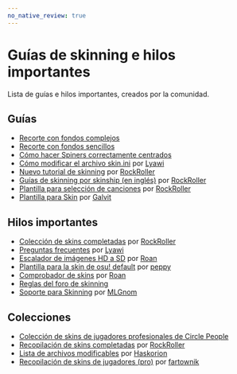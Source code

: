 ```yaml
---
no_native_review: true
---
```


# Guías de skinning e hilos importantes

Lista de guías e hilos importantes, creados por la comunidad.

## Guías

- [Recorte con fondos complejos](/wiki/Guides/Cropping_with_Complex_Backgrounds)
- [Recorte con fondos sencillos](/wiki/Guides/Cropping_with_Simple_Backgrounds)
- [Cómo hacer Spiners correctamente centrados](/wiki/Guides/Making_Properly_Centred_Spinners)
- [Cómo modificar el archivo skin.ini](https://osu.ppy.sh/community/forums/topics/575880) por [Lyawi](https://osu.ppy.sh/users/5851253)
- [Nuevo tutorial de skinning](https://tutorial.skinship.xyz/tutorial/introduction) por [RockRoller](https://osu.ppy.sh/users/8388854)
- [Guías de skinning por skinship (en inglés)](https://tutorial.skinship.xyz/guides) por [RockRoller](https://osu.ppy.sh/users/8388854)
- [Plantilla para selección de canciones](https://tutorial.skinship.xyz/resources/song_selection) por [RockRoller](https://osu.ppy.sh/users/8388854)
- [Plantilla para Skin](https://osu.ppy.sh/community/forums/topics/923143) por [Galvit](https://osu.ppy.sh/users/7629682)

## Hilos importantes

- [Colección de skins completadas](https://osu.ppy.sh/community/forums/topics/686672) por [RockRoller](https://osu.ppy.sh/users/8388854)
- [Preguntas frecuentes](https://osu.ppy.sh/community/forums/topics/533940) por [Lyawi](https://osu.ppy.sh/users/5851253)
- [Escalador de imágenes HD a SD](https://osu.ppy.sh/community/forums/topics/762684) por [Roan](https://osu.ppy.sh/users/8214639)
- [Plantilla para la skin de osu! default](https://osu.ppy.sh/community/forums/topics/129191) por [peppy](https://osu.ppy.sh/users/2)
- [Comprobador de skins](https://osu.ppy.sh/community/forums/topics/617168) por [Roan](https://osu.ppy.sh/users/8214639)
- [Reglas del foro de skinning](https://osu.ppy.sh/community/forums/topics/318193)
- [Soporte para Skinning](https://osu.ppy.sh/community/forums/topics/51694) por [MLGnom](https://osu.ppy.sh/users/46620)

## Colecciones

- [Colección de skins de jugadores profesionales de Circle People](https://circle-people.com/skins/)
- [Recopilación de skins completadas](https://osu.ppy.sh/community/forums/topics/686664) por [RockRoller](https://osu.ppy.sh/users/8388854)
- [Lista de archivos modificables](https://osu.ppy.sh/community/forums/topics/186787) por [Haskorion](https://osu.ppy.sh/users/3252321)
- [Recopilación de skins de jugadores (pro)](https://osu.ppy.sh/community/forums/topics/87675) por [fartownik](https://osu.ppy.sh/users/56917)
